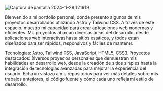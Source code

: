 
![Captura de pantalla 2024-11-28 121919](https://github.com/user-attachments/assets/7b4078b2-7ba9-4312-bb0e-5376e9740040)


Bienvenido a mi portfolio personal, donde presento algunos de mis proyectos desarrollados utilizando Astro y Tailwind CSS. A través de este espacio, muestro mi capacidad para crear aplicaciones web modernas y eficientes. Mis proyectos abarcan diversas áreas del desarrollo, desde aplicaciones web interactivas hasta sitios estáticos, y todos están diseñados para ser rápidos, responsivos y fáciles de mantener.

Tecnologías: Astro, Tailwind CSS, JavaScript, HTML5, CSS3.
Proyectos destacados: Diversos proyectos personales que demuestran mis habilidades en desarrollo web, desde la creación de sitios simples hasta la integración de tecnologías avanzadas para mejorar la experiencia del usuario.
Echa un vistazo a mis repositorios para ver más detalles sobre mis trabajos anteriores, el código fuente y cómo cada uno refleja mi estilo de desarrollo.

